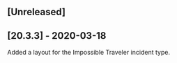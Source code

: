 ## [Unreleased]


## [20.3.3] - 2020-03-18
Added a layout for the Impossible Traveler incident type.